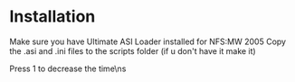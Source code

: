 # Installation
Make sure you have Ultimate ASI Loader installed for NFS:MW 2005
Copy the .asi and .ini files to the scripts folder (if u don't have it make it)

Press 1 to decrease the time\ns
